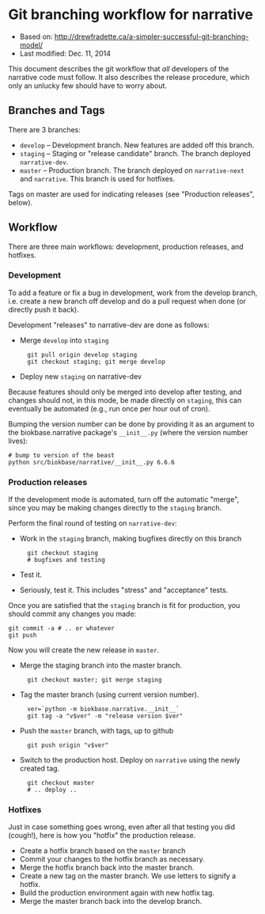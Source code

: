 # Git branching workflow for narrative

- Based on: http://drewfradette.ca/a-simpler-successful-git-branching-model/
- Last modified: Dec. 11, 2014

This document describes the git workflow that *all* developers of the narrative code must follow. It also describes the release procedure, which only an unlucky few should have to worry about.

## Branches and Tags

There are 3 branches:

* `develop` – Development branch. New features are added off this branch.
* `staging` – Staging or "release candidate" branch. The branch deployed `narrative-dev`.
* `master` – Production branch. The branch deployed on `narrative-next` and `narrative`. This branch is used for hotfixes.

Tags on master are used for indicating releases (see "Production releases", below).

## Workflow

There are three main workflows: development, production releases, and hotfixes.

### Development

To add a feature or fix a bug in development, work from the develop branch, i.e. create a new branch off develop and do a pull request when done (or directly push it back).

Development "releases" to narrative-dev are done as follows:

* Merge `develop` into `staging`

        git pull origin develop staging
        git checkout staging; git merge develop
        
* Deploy new `staging` on narrative-dev

Because features should only be merged into develop after testing, and changes should not, in this mode, be made directly on `staging`, this can eventually be automated (e.g., run once per hour out of cron).

Bumping the version number can be done by providing it as an argument to the biokbase.narrative package's `__init__.py` (where the version number lives):

    # bump to version of the beast
    python src/biokbase/narrative/__init__.py 6.6.6

### Production releases

If the development mode is automated, turn off the automatic "merge", since you may be making changes directly to the `staging` branch.

Perform the final round of testing on `narrative-dev`:

* Work in the `staging` branch, making bugfixes directly on this branch

        git checkout staging
        # bugfixes and testing

* Test it.
* Seriously, test it. This includes "stress" and "acceptance" tests.
 
Once you are satisfied that the `staging` branch is fit for production, you should commit any 
changes you made:

    git commit -a # .. or whatever
    git push

Now you will create the new release in `master`.

* Merge the staging branch into the master branch.

        git checkout master; git merge staging

* Tag the master branch (using current version number).

        ver=`python -m biokbase.narrative.__init__`
        git tag -a "v$ver" -m "release version $ver"

* Push the `master` branch, with tags, up to github

        git push origin "v$ver"

* Switch to the production host. Deploy on `narrative` using the newly created tag.

        git checkout master
        # .. deploy ..

### Hotfixes

Just in case something goes wrong, even after all that testing you did (cough!),
here is how you "hotfix" the production release.

* Create a hotfix branch based on the `master` branch
* Commit your changes to the hotfix branch as necessary.
* Merge the hotfix branch back into the master branch.
* Create a new tag on the master branch. We use letters to signify a hotfix.
* Build the production environment again with new hotfix tag.
* Merge the master branch back into the develop branch.
